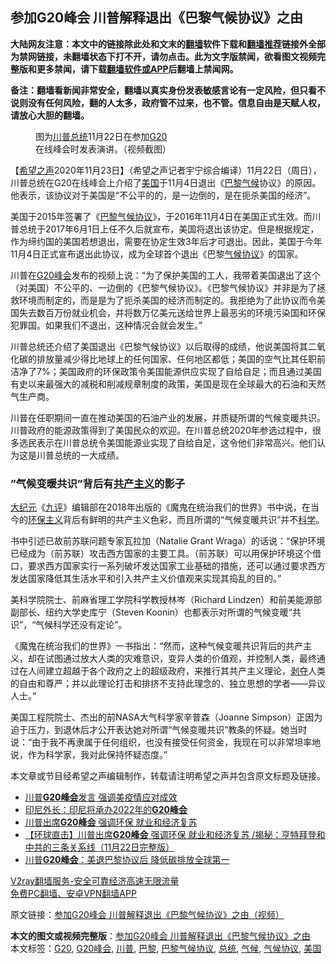  <h2>参加G20峰会 川普解释退出《巴黎气候协议》之由</h2> <p class="notice"><b>大陆网友注意：本文中的链接除此处和文末的<a href="https://github.com/bannedbook/fanqiang" >翻墙</a>软件下载和<a href="https://github.com/killgcd/justmysocks/blob/master/README.md">翻墙推荐</a>链接外全部为禁网链接，未翻墙状态下打不开，请勿点击。此为文字版禁闻，欲看图文视频完整版和更多禁闻，请下载<a href="https://github.com/bannedbook/fanqiang">翻墙软件或APP</a>后翻墙上禁闻网。</p><p>备注：翻墙看新闻非常安全，翻墙以真实身份发表敏感言论有一定风险，但只看不说则没有任何风险，翻的人太多，政府管不过来，也不管。信息自由是天赋人权，请放心大胆的翻墙。</b></p>  <div class="entry"> <figure><figcaption>图为<a href="https://www.bannedbook.org/bnews/tag/%e5%b7%9d%e6%99%ae/" class="st_tag internal_tag" rel="tag" title="标签 川普 下的日志">川普</a><a href="https://www.bannedbook.org/bnews/tag/%e6%80%bb%e7%bb%9f/" class="st_tag internal_tag" rel="tag" title="标签 总统 下的日志">总统</a>11月22日在参加<a href="https://www.bannedbook.org/bnews/tag/g20/" class="st_tag internal_tag" rel="tag" title="标签 G20 下的日志">G20</a>在线峰会时发表演讲。（视频截图）</figcaption></figure> <p>【<span class='wp_keywordlink_affiliate'><a href="https://www.soundofhope.org" title="希望之声" target="_blank">希望之声</a></span>2020年11月23日】（希望之声记者宇宁综合编译）11月22日（周日），川普总统在G20在线峰会上介绍了<a href="https://www.bannedbook.org/bnews/tag/%e7%be%8e%e5%9b%bd/" class="st_tag internal_tag" rel="tag" title="标签 美国 下的日志">美国</a>于11月4日退出《<a href="https://www.bannedbook.org/bnews/tag/%e5%b7%b4%e9%bb%8e/" class="st_tag internal_tag" rel="tag" title="标签 巴黎 下的日志">巴黎</a><a href="https://www.bannedbook.org/bnews/tag/%e6%b0%94%e5%80%99/" class="st_tag internal_tag" rel="tag" title="标签 气候 下的日志">气候</a>协议》的原因。他表示，该协议对于美国是“不公平的的，是一边倒的，是在扼杀美国的经济”。</p> <p></p> <p>美国于2015年签署了《<a href="https://www.bannedbook.org/bnews/tag/%E5%B7%B4%E9%BB%8E%E6%B0%94%E5%80%99%E5%8D%8F%E8%AE%AE/" class="st_tag internal_tag" rel="tag" title="标签 巴黎气候协议 下的日志">巴黎气候协议</a>》，于2016年11月4日在美国正式生效。而川普总统于2017年6月1日上任不久后就宣布，美国将退出该协定。但是根据规定，作为缔约国的美国若想退出，需要在协定生效3年后才可退出。因此，美国于今年11月4日正式宣布退出此协议，成为全球首个退出《巴黎<a href="https://www.bannedbook.org/bnews/tag/%E6%B0%94%E5%80%99%E5%8D%8F%E8%AE%AE/" class="st_tag internal_tag" rel="tag" title="标签 气候协议 下的日志">气候协议</a>》的国家。</p>  <p>川普在<a href="https://www.bannedbook.org/bnews/tag/g20%e5%b3%b0%e4%bc%9a/" class="st_tag internal_tag" rel="tag" title="标签 G20峰会 下的日志">G20峰会</a>发布的视频上说：“为了保护美国的工人，我带着美国退出了这个（对美国）不公平的、一边倒的《巴黎气候协议》。《巴黎气候协议》并非是为了拯救环境而制定的，而是是为了扼杀美国的经济而制定的。我拒绝为了此协议而令美国失去数百万份就业机会，并将数万亿美元送给世界上最恶劣的环境污染国和环保犯罪国。如果我们不退出，这种情况会就会发生。”</p> <p>川普总统还介绍了美国退出《巴黎气候协议》以后取得的成绩，他说美国将其二氧化碳的排放量减少得比地球上的任何国家、任何地区都低；美国的空气比其任职前洁净了7%；美国政府的环保政策令美国能源供应实现了自给自足；而且通过美国有史以来最强大的减税和削减规章制度的政策，美国是现在全球最大的石油和天然气生产商。</p> <p>川普在任职期间一直在推动美国的石油产业的发展，并质疑所谓的气候变暖共识。川普政府的能源政策得到了美国民众的欢迎。在川普总统2020年参选过程中，很多选民表示在川普总统令美国能源业实现了自给自足，这令他们非常高兴。他们认为这是川普总统的一大成绩。</p>  <h3>”气候变暖共识”背后有<span class='wp_keywordlink'><a href="https://www.bannedbook.org/forum2/topic6177.html" title="《共产主义的终极目的》" target="_blank">共产主义</a></span>的影子</h3> <p><span class='wp_keywordlink_affiliate'><a href="http://www.epochtimes.com/" title="大纪元" target="_blank">大纪元</a></span>《<span class='wp_keywordlink'><a href="https://www.bannedbook.org/forum2/topic2.html" title="《九评共产党》" target="_blank">九评</a></span>》编辑部在2018年出版的《魔鬼在统治我们的世界》书中说，在当今的<span class='wp_keywordlink'><a href="https://www.bannedbook.org/bnews/ssgc/20180904/993719.html" title="《魔鬼在统治着我们的世界(23)：环保主义(上)》" target="_blank">环保主义</a></span>背后有鲜明的共产主义色彩，而且所谓的“气候变暖共识”并不<span class='wp_keywordlink'><a href="https://www.bannedbook.org/forum11/topic309.html" title="禁片：“科学”的棍子" target="_blank">科学</a></span>。</p> <p>书中引述已故前苏联问题专家瓦拉加（Natalie Grant Wraga）的话说：“保护环境已经成为（前苏联）攻击西方国家的主要工具。（前苏联）可以用保护环境这个借口，要求西方国家实行一系列破坏发达国家工业基础的措施，还可以通过要求西方发达国家降低其生活水平和引入共产主义价值观来实现其捣乱的目的。”</p> <p>美科学院院士、前麻省理工学院科学教授林岑（Richard Lindzen）和前美能源部副部长、纽约大学史库宁（Steven Koonin）也都表示对所谓的气候变暖“共识”，“气候科学还没有定论”。</p>  <p>《魔鬼在统治我们的世界》一书指出：“然而，这种气候变暖共识背后的共产主义，却在试图通过放大人类的灾难意识，变异人类的价值观，并控制人类，最终通过在人间建立超越于各个政府之上的超级政府，来推行其共产主义理论，<span class='wp_keywordlink'><a href="https://www.bannedbook.org/forum2/topic21.html" title="《剥夺》 黄建民 著" target="_blank">剥夺</a></span>人类的自由和尊严；并以此理论打击和排挤不支持此理念的、独立思想的学者——异议人士。”</p> <p>美国工程院院士、杰出的前NASA大气科学家辛普森（Joanne Simpson）正因为迫于压力，到退休后才公开表达她对所谓“气候变暖共识”教条的怀疑。她当时说：“由于我不再隶属于任何组织，也没有接受任何资金，我现在可以非常坦率地说，作为科学家，我对此保持怀疑态度。”</p> <p>本文章或节目经希望之声编辑制作，转载请注明希望之声并包含原文标题及链接。</p>  <ul class='op-related-articles' title='相关阅读'> <li><a href='https://www.bannedbook.org/bnews/cnnews/20201123/1435721.html' target='_blank'>川普<b>G20峰会</b>发言 强调美疫情应对成效</a></li> <li><a href='https://www.bannedbook.org/bnews/baitai/20201123/1435617.html' target='_blank'>印尼外长：印尼将承办2022年的<b>G20峰会</b></a></li> <li><a href='https://www.bannedbook.org/bnews/bannedvideo/20201123/1435560.html' target='_blank'>川普出席<b>G20峰会</b> 强调环保 就业和经济复苏</a></li> <li><a href='https://www.bannedbook.org/bnews/bannedvideo/20201123/1435558.html' target='_blank'>【环球直击】川普出席<b>G20峰会</b> 强调环保 就业和经济复苏 /揭秘：亨特拜登和中共的三条关系线（11月22日完整版）</a></li> <li><a href='https://www.bannedbook.org/bnews/taiwannews/20201123/1435544.html' target='_blank'>川普<b>G20峰会</b>：美退巴黎协议后 降低碳排放全球第一</a></li> </ul> <p class="texttj"> <a href="https://www.bannedbook.org/forum23/topic22702.html" target="_blank">V2ray翻墙服务-安全可靠经济高速无限流量</a><br/> <a href="https://github.com/bannedbook/fanqiang/wiki/%E7%A6%81%E9%97%BB%E7%BD%91%E5%AE%89%E5%8D%93%E7%BF%BB%E5%A2%99%E6%96%B0%E9%97%BBAPP" target="_blank">免费PC翻墙、安卓VPN翻墙APP</a></p><p>原文链接：<a class="src_link"  href="https://www.soundofhope.org/post/445870" target="_blank">参加G20峰会 川普解释退出《巴黎气候协议》之由（视频）</a></p><a name='sharetosocial'></a>       <div><b>本文的图文或视频完整版</b>：<a href='https://www.bannedbook.org/bnews/comments/20201123/1435791.html'>参加G20峰会 川普解释退出《巴黎气候协议》之由</a></div>  </div><!--END ENTRY--> <div class="postfooter"> <div>本文标签：<a href="https://www.bannedbook.org/bnews/tag/g20/" rel="tag">G20</a>, <a href="https://www.bannedbook.org/bnews/tag/g20%e5%b3%b0%e4%bc%9a/" rel="tag">G20峰会</a>, <a href="https://www.bannedbook.org/bnews/tag/%e5%b7%9d%e6%99%ae/" rel="tag">川普</a>, <a href="https://www.bannedbook.org/bnews/tag/%e5%b7%b4%e9%bb%8e/" rel="tag">巴黎</a>, <a href="https://www.bannedbook.org/bnews/tag/%E5%B7%B4%E9%BB%8E%E6%B0%94%E5%80%99%E5%8D%8F%E8%AE%AE/" rel="tag">巴黎气候协议</a>, <a href="https://www.bannedbook.org/bnews/tag/%e6%80%bb%e7%bb%9f/" rel="tag">总统</a>, <a href="https://www.bannedbook.org/bnews/tag/%e6%b0%94%e5%80%99/" rel="tag">气候</a>, <a href="https://www.bannedbook.org/bnews/tag/%E6%B0%94%E5%80%99%E5%8D%8F%E8%AE%AE/" rel="tag">气候协议</a>, <a href="https://www.bannedbook.org/bnews/tag/%e7%be%8e%e5%9b%bd/" rel="tag">美国</a></div>  </div><!--END POSTFOOTER--> 